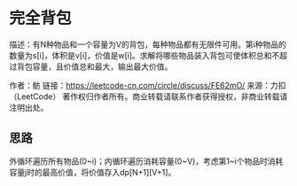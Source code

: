 # 完全背包
描述：有N种物品和一个容量为V的背包，每种物品都有无限件可用。第i种物品的数量为s[i]，体积是v[i]，价值是w[i]。求解将哪些物品装入背包可使体积总和不超过背包容量，且价值总和最大，输出最大价值。

作者：鲂
链接：https://leetcode-cn.com/circle/discuss/FE62mO/
来源：力扣（LeetCode）
著作权归作者所有。商业转载请联系作者获得授权，非商业转载请注明出处。

## 思路
外循环遍历所有物品(0~i)；内循环遍历消耗容量(0~V)，考虑第1~i个物品时消耗容量j时的最高价值，将价值存入dp[N+1][V+1]。
